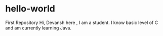 # hello-world
First Repository
Hi, 
Devansh here , I am a student.
I know basic level of C and am currently learning Java. 
